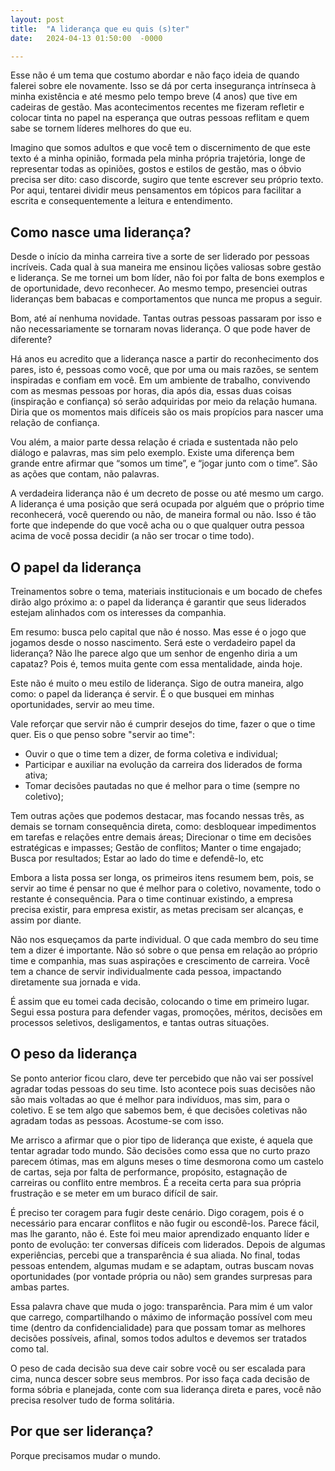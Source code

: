 ```yaml
---
layout: post
title:  "A liderança que eu quis (s)ter"
date:   2024-04-13 01:50:00  -0000

---
```

Esse não é um tema que costumo abordar e não faço ideia de quando falerei sobre ele novamente. Isso se dá por certa insegurança intrínseca à minha existência e até mesmo pelo tempo breve (4 anos) que tive em cadeiras de gestão. Mas acontecimentos recentes me fizeram refletir e colocar tinta no papel na esperança que outras pessoas reflitam e quem sabe se tornem líderes melhores do que eu.

Imagino que somos adultos e que você tem o discernimento de que este texto é a minha opinião, formada pela minha própria trajetória, longe de representar todas as opiniões, gostos e estilos de gestão, mas o óbvio precisa ser dito: caso discorde, sugiro que tente escrever seu próprio texto. Por aqui, tentarei dividir meus pensamentos em tópicos para facilitar a escrita e consequentemente a leitura e entendimento.

## Como nasce uma liderança?
Desde o início da minha carreira tive a sorte de ser liderado por pessoas incríveis. Cada qual à sua maneira me ensinou lições valiosas sobre gestão e liderança. Se me tornei um bom líder, não foi por falta de bons exemplos e de oportunidade, devo reconhecer. Ao mesmo tempo, presenciei outras lideranças bem babacas e comportamentos que nunca me propus a seguir.

Bom, até aí nenhuma novidade. Tantas outras pessoas passaram por isso e não necessariamente se tornaram novas liderança. O que pode haver de diferente?

Há anos eu acredito que a liderança nasce a partir do reconhecimento dos pares, isto é, pessoas como você, que por uma ou mais razões, se sentem inspiradas e confiam em você. Em um ambiente de trabalho, convivendo com as mesmas pessoas por horas, dia após dia, essas duas coisas (inspiração e confiança) só serão adquiridas por meio da relação humana. Diria que os momentos mais difíceis são os mais propícios para nascer uma relação de confiança.

Vou além, a maior parte dessa relação é criada e sustentada não pelo diálogo e palavras, mas sim pelo exemplo. Existe uma diferença bem grande entre afirmar que “somos um time”, e “jogar junto com o time”. São as ações que contam, não palavras.

A verdadeira liderança não é um decreto de posse ou até mesmo um cargo. A liderança é uma posição que será ocupada por alguém que o próprio time reconhecerá, você querendo ou não, de maneira formal ou não. Isso é tão forte que independe do que você acha ou o que qualquer outra pessoa acima de você possa decidir (a não ser trocar o time todo).

## O papel da liderança
Treinamentos sobre o tema, materiais institucionais e um bocado de chefes dirão algo próximo a: o papel da liderança é garantir que seus liderados estejam alinhados com os interesses da companhia.

Em resumo: busca pelo capital que não é nosso. Mas esse é o jogo que jogamos desde o nosso nascimento. Será este o verdadeiro papel da liderança? Não lhe parece algo que um senhor de engenho diria a um capataz? Pois é, temos muita gente com essa mentalidade, ainda hoje.

Este não é muito o meu estilo de liderança. Sigo de outra maneira, algo como: o papel da liderança é servir. É o que busquei em minhas oportunidades, servir ao meu time.

Vale reforçar que servir não é cumprir desejos do time, fazer o que o time quer. Eis o que penso sobre "servir ao time":
- Ouvir o que o time tem a dizer, de forma coletiva e individual;
- Participar e auxiliar na evolução da carreira dos liderados de forma ativa;
- Tomar decisões pautadas no que é melhor para o time (sempre no coletivo);

Tem outras ações que podemos destacar, mas focando nessas três, as demais se tornam consequência direta, como: desbloquear impedimentos em tarefas e relações entre demais áreas; Direcionar o time em decisões estratégicas e impasses; Gestão de conflitos; Manter o time engajado; Busca por resultados; Estar ao lado do time e defendê-lo, etc

Embora a lista possa ser longa, os primeiros itens resumem bem, pois, se servir ao time é pensar no que é melhor para o coletivo, novamente, todo o restante é consequência. Para o time continuar existindo, a empresa precisa existir, para empresa existir, as metas precisam ser alcanças, e assim por diante.

Não nos esqueçamos da parte individual. O que cada membro do seu time tem a dizer é importante. Não só sobre o que pensa em relação ao próprio time e companhia, mas suas aspirações e crescimento de carreira. Você tem a chance de servir individualmente cada pessoa, impactando diretamente sua jornada e vida.

É assim que eu tomei cada decisão, colocando o time em primeiro lugar. Segui essa postura para defender vagas, promoções, méritos, decisões em processos seletivos, desligamentos, e tantas outras situações.

## O peso da liderança
Se ponto anterior ficou claro, deve ter percebido que não vai ser possível agradar todas pessoas do seu time. Isto acontece pois suas decisões não são mais voltadas ao que é melhor para indivíduos, mas sim, para o coletivo. E se tem algo que sabemos bem, é que decisões coletivas não agradam todas as pessoas. Acostume-se com isso.

Me arrisco a afirmar que o pior tipo de liderança que existe, é aquela que tentar agradar todo mundo. São decisões como essa que no curto prazo parecem ótimas, mas em alguns meses o time desmorona como um castelo de cartas, seja por falta de performance, propósito, estagnação de carreiras ou conflito entre membros. É a receita certa para sua própria frustração e se meter em um buraco difícil de sair.

É preciso ter coragem para fugir deste cenário. Digo coragem, pois é o necessário para encarar conflitos e não fugir ou escondê-los. Parece fácil, mas lhe garanto, não é. Este foi meu maior aprendizado enquanto líder e ponto de evolução: ter conversas difíceis com liderados. Depois de algumas experiências, percebi que a transparência é sua aliada. No final, todas pessoas entendem, algumas mudam e se adaptam, outras buscam novas oportunidades (por vontade própria ou não) sem grandes surpresas para ambas partes.

Essa palavra chave que muda o jogo: transparência. Para mim é um valor que carrego, compartilhando o máximo de informação possível com meu time (dentro da confidencialidade) para que possam tomar as melhores decisões possíveis, afinal, somos todos adultos e devemos ser tratados como tal.

O peso de cada decisão sua deve cair sobre você ou ser escalada para cima, nunca descer sobre seus membros. Por isso faça cada decisão de forma sóbria e planejada, conte com sua liderança direta e pares, você não precisa resolver tudo de forma solitária.

## Por que ser liderança?
Porque precisamos mudar o mundo.
